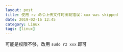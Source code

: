 ```yaml
---
layout: post
title: 使用 rz 命令上传文件时出现错误：xxx was skipped
date: 2019-02-16 12:45
category: Linux
tags: [linux]
---
```


可能是权限不够，改用 ```sudo rz xxx``` 即可